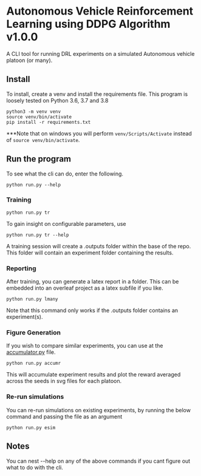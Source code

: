 # Autonomous Vehicle Reinforcement Learning using DDPG Algorithm v1.0.0
A CLI tool for running DRL experiments on a simulated Autonomous vehicle platoon (or many).

## Install
To install, create a venv and install the requirements file.
This program is loosely tested on Python 3.6, 3.7 and 3.8
```
python3 -m venv venv
source venv/bin/activate
pip install -r requirements.txt
```

***Note that on windows you will perform ```venv/Scripts/Activate``` instead of ```source venv/bin/activate```.

## Run the program
To see what the cli can do, enter the following.
```
python run.py --help
```

### Training
```
python run.py tr
```
To gain insight on configurable parameters, use
```
python run.py tr --help
```
A training session will create a .outputs folder within the base of the repo.
This folder will contain an experiment folder containing the results.

### Reporting
After training, you can generate a latex report in a folder. This can be embedded into an overleaf project as a latex subfile if you like.
```
python run.py lmany
```
Note that this command only works if the .outputs folder contains an experiment(s).

### Figure Generation
If you wish to compare similar experiments, you can use at the [accumulator.py](./workers/accumulator.py) file.

```
python run.py accumr
```
This will accumulate experiment results and plot the reward averaged across the seeds in svg files for each platoon.

### Re-run simulations
You can re-run simulations on existing experiments, by running the below command and passing the file as an argument
```
python run.py esim
```

## Notes
You can nest --help on any of the above commands if you cant figure out what to do with the cli.

